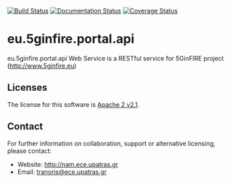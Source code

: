 [![Build Status](https://travis-ci.org/ctranoris/eu.5ginfire.portal.api.svg?branch=master)](https://travis-ci.org/ctranoris/eu.5ginfire.portal.api)
[![Documentation Status](https://readthedocs.org/projects/eu.5ginfire.portal.api/badge/?version=latest)](https://readthedocs.org/projects/eu.5ginfire.portal.api?badge=latest)
[![Coverage Status](https://coveralls.io/repos/ctranoris/eu.5ginfire.portal.api/badge.png)](https://coveralls.io/r/ctranoris/eu.5ginfire.portal.api)

eu.5ginfire.portal.api
==========

eu.5ginfire.portal.api Web Service is a RESTful service for 5GinFIRE project  (http://www.5ginfire.eu)

Licenses
--------

The license for this software is [Apache 2 v2.1](./src/license/header.txt).

Contact
-------

For further information on collaboration, support or alternative licensing, please contact:

* Website: http://nam.ece.upatras.gr
* Email: tranoris@ece.upatras.gr
